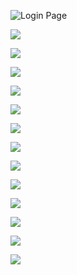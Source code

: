 ![Login Page](Slide1.jpeg)

![](Slide2.jpeg)

![](Slide3.jpeg)

![](Slide4.jpeg)

![](Slide5.jpeg)

![](Slide6.jpeg)

![](Slide7.jpeg)

![](Slide8.jpeg)

![](Slide9.jpeg)

![](Slide10.jpeg)

![](Slide11.jpeg)

![](Slide12.jpeg)

![](Slide13.jpeg)

![](Slide14.jpeg)
